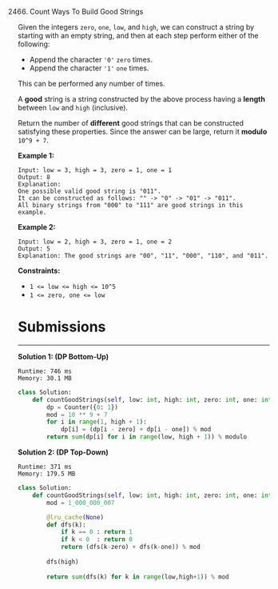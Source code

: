 2466. Count Ways To Build Good Strings

Given the integers `zero`, `one`, `low`, and `high`, we can construct a string by starting with an empty string, and then at each step perform either of the following:

* Append the character `'0'` `zero` times.
* Append the character `'1'` `one` times.

This can be performed any number of times.

A **good** string is a string constructed by the above process having a **length** between `low` and `high` (inclusive).

Return the number of **different** good strings that can be constructed satisfying these properties. Since the answer can be large, return it **modulo** `10^9 + 7`.

 

**Example 1:**
```
Input: low = 3, high = 3, zero = 1, one = 1
Output: 8
Explanation: 
One possible valid good string is "011". 
It can be constructed as follows: "" -> "0" -> "01" -> "011". 
All binary strings from "000" to "111" are good strings in this example.
```

**Example 2:**
```
Input: low = 2, high = 3, zero = 1, one = 2
Output: 5
Explanation: The good strings are "00", "11", "000", "110", and "011".
```

**Constraints:**

* `1 <= low <= high <= 10^5`
* `1 <= zero, one <= low`

# Submissions
---
**Solution 1: (DP Bottom-Up)**
```
Runtime: 746 ms
Memory: 30.1 MB
```
```python
class Solution:
    def countGoodStrings(self, low: int, high: int, zero: int, one: int) -> int:
        dp = Counter({0: 1})
        mod = 10 ** 9 + 7
        for i in range(1, high + 1):
            dp[i] = (dp[i - zero] + dp[i - one]) % mod
        return sum(dp[i] for i in range(low, high + 1)) % modulo
```

**Solution 2: (DP Top-Down)**
```
Runtime: 371 ms
Memory: 179.5 MB
```
```python
class Solution:
    def countGoodStrings(self, low: int, high: int, zero: int, one: int) -> int:
        mod = 1_000_000_007

        @lru_cache(None)
        def dfs(k):
            if k == 0 : return 1
            if k < 0  : return 0
            return (dfs(k-zero) + dfs(k-one)) % mod
        
        dfs(high)
        
        return sum(dfs(k) for k in range(low,high+1)) % mod
```
